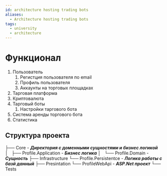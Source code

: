 ```yaml
---
id: architecture hosting trading bots
aliases:
  - Architecture hosting trading bots
tags:
  - university
  - architecture
---
```

# Функционал

1. Пользователь 
	1. Регистция пользователя по email
	2. Профиль пользователя
	3. Аккаунты на торговых площадках
2. Тарговая платформа 
3. Криптовалюта
4. Тарговый боты
	1. Настройки таргового бота
5. Система аренды торгового бота
6. Статистика

## Структура проекта 

├── Core - ***Директория с доменными сущностями и бизнес логикой***
│   ├── Profile.Application - ***Бизнес логика***
│   └── Profile.Domain - ***Сущность***
├── Infrastructure
	└── Profile.Persistentce - ***Логика работы с базй данный***
├── Presintation
	└── ProfileWebApi - ***ASP.Net проект***
└── Tests


